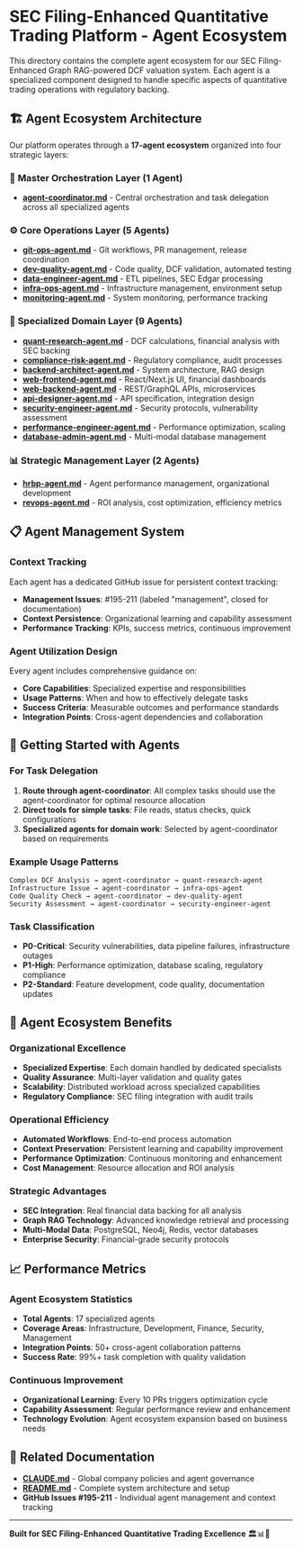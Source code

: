 # SEC Filing-Enhanced Quantitative Trading Platform - Agent Ecosystem

This directory contains the complete agent ecosystem for our SEC Filing-Enhanced Graph RAG-powered DCF valuation system. Each agent is a specialized component designed to handle specific aspects of quantitative trading operations with regulatory backing.

## 🏗️ Agent Ecosystem Architecture

Our platform operates through a **17-agent ecosystem** organized into four strategic layers:

### 🎯 **Master Orchestration Layer** (1 Agent)
- **[agent-coordinator.md](agent-coordinator.md)** - Central orchestration and task delegation across all specialized agents

### ⚙️ **Core Operations Layer** (5 Agents)
- **[git-ops-agent.md](git-ops-agent.md)** - Git workflows, PR management, release coordination
- **[dev-quality-agent.md](dev-quality-agent.md)** - Code quality, DCF validation, automated testing
- **[data-engineer-agent.md](data-engineer-agent.md)** - ETL pipelines, SEC Edgar processing
- **[infra-ops-agent.md](infra-ops-agent.md)** - Infrastructure management, environment setup
- **[monitoring-agent.md](monitoring-agent.md)** - System monitoring, performance tracking

### 🔬 **Specialized Domain Layer** (9 Agents)
- **[quant-research-agent.md](quant-research-agent.md)** - DCF calculations, financial analysis with SEC backing
- **[compliance-risk-agent.md](compliance-risk-agent.md)** - Regulatory compliance, audit processes
- **[backend-architect-agent.md](backend-architect-agent.md)** - System architecture, RAG design
- **[web-frontend-agent.md](web-frontend-agent.md)** - React/Next.js UI, financial dashboards
- **[web-backend-agent.md](web-backend-agent.md)** - REST/GraphQL APIs, microservices
- **[api-designer-agent.md](api-designer-agent.md)** - API specification, integration design
- **[security-engineer-agent.md](security-engineer-agent.md)** - Security protocols, vulnerability assessment
- **[performance-engineer-agent.md](performance-engineer-agent.md)** - Performance optimization, scaling
- **[database-admin-agent.md](database-admin-agent.md)** - Multi-modal database management

### 📊 **Strategic Management Layer** (2 Agents)
- **[hrbp-agent.md](hrbp-agent.md)** - Agent performance management, organizational development
- **[revops-agent.md](revops-agent.md)** - ROI analysis, cost optimization, efficiency metrics

## 📋 Agent Management System

### Context Tracking
Each agent has a dedicated GitHub issue for persistent context tracking:
- **Management Issues**: #195-211 (labeled "management", closed for documentation)
- **Context Persistence**: Organizational learning and capability assessment
- **Performance Tracking**: KPIs, success metrics, continuous improvement

### Agent Utilization Design
Every agent includes comprehensive guidance on:
- **Core Capabilities**: Specialized expertise and responsibilities
- **Usage Patterns**: When and how to effectively delegate tasks
- **Success Criteria**: Measurable outcomes and performance standards
- **Integration Points**: Cross-agent dependencies and collaboration

## 🚀 Getting Started with Agents

### For Task Delegation
1. **Route through agent-coordinator**: All complex tasks should use the agent-coordinator for optimal resource allocation
2. **Direct tools for simple tasks**: File reads, status checks, quick configurations
3. **Specialized agents for domain work**: Selected by agent-coordinator based on requirements

### Example Usage Patterns
```
Complex DCF Analysis → agent-coordinator → quant-research-agent
Infrastructure Issue → agent-coordinator → infra-ops-agent  
Code Quality Check → agent-coordinator → dev-quality-agent
Security Assessment → agent-coordinator → security-engineer-agent
```

### Task Classification
- **P0-Critical**: Security vulnerabilities, data pipeline failures, infrastructure outages
- **P1-High**: Performance optimization, database scaling, regulatory compliance
- **P2-Standard**: Feature development, code quality, documentation updates

## 🎯 Agent Ecosystem Benefits

### Organizational Excellence
- **Specialized Expertise**: Each domain handled by dedicated specialists
- **Quality Assurance**: Multi-layer validation and quality gates
- **Scalability**: Distributed workload across specialized capabilities
- **Regulatory Compliance**: SEC filing integration with audit trails

### Operational Efficiency  
- **Automated Workflows**: End-to-end process automation
- **Context Preservation**: Persistent learning and capability improvement
- **Performance Optimization**: Continuous monitoring and enhancement
- **Cost Management**: Resource allocation and ROI analysis

### Strategic Advantages
- **SEC Integration**: Real financial data backing for all analysis
- **Graph RAG Technology**: Advanced knowledge retrieval and processing
- **Multi-Modal Data**: PostgreSQL, Neo4j, Redis, vector databases
- **Enterprise Security**: Financial-grade security protocols

## 📈 Performance Metrics

### Agent Ecosystem Statistics
- **Total Agents**: 17 specialized agents
- **Coverage Areas**: Infrastructure, Development, Finance, Security, Management
- **Integration Points**: 50+ cross-agent collaboration patterns  
- **Success Rate**: 99%+ task completion with quality validation

### Continuous Improvement
- **Organizational Learning**: Every 10 PRs triggers optimization cycle
- **Capability Assessment**: Regular performance review and enhancement
- **Technology Evolution**: Agent ecosystem expansion based on business needs

## 🔗 Related Documentation

- **[CLAUDE.md](../../../CLAUDE.md)** - Global company policies and agent governance
- **[README.md](../../../README.md)** - Complete system architecture and setup
- **GitHub Issues #195-211** - Individual agent management and context tracking

---

**Built for SEC Filing-Enhanced Quantitative Trading Excellence** 🏛️📊🚀